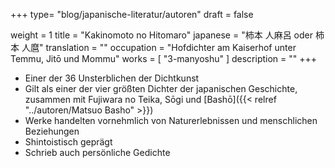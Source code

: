 +++
type= "blog/japanische-literatur/autoren"
draft = false

weight = 1
title = "Kakinomoto no Hitomaro"
japanese = "柿本 人麻呂 oder 柿本 人麿"
translation = ""
occupation = "Hofdichter am Kaiserhof unter Temmu, Jitō und Mommu"
works = [
  "3-manyoshu"
]
description = ""
+++

- Einer der 36 Unsterblichen der Dichtkunst
- Gilt als einer der vier größten Dichter der japanischen Geschichte, zusammen mit Fujiwara no Teika, Sōgi und [Bashō]({{< relref "../autoren/Matsuo Basho" >}})
- Werke handelten vornehmlich von Naturerlebnissen und menschlichen Beziehungen
- Shintoistisch geprägt
- Schrieb auch persönliche Gedichte
